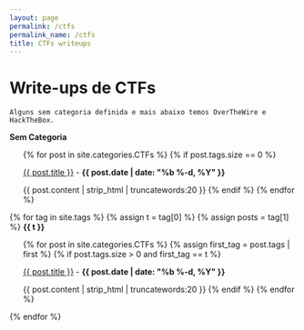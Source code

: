 ```yaml
---
layout: page
permalink: /ctfs
permalink_name: /ctfs
title: CTFs writeups
---
```


# Write-ups de CTFs
`Alguns sem categoria definida e mais abaixo temos OverTheWire e HackTheBox.`

<strong>Sem Categoria</strong>
<ul>
{% for post in site.categories.CTFs %}
  {% if post.tags.size == 0 %}
  <p><a href="{{ post.url }}">{{ post.title }}</a> - <b>{{ post.date | date: "%b %-d, %Y" }}</b></p>

  {{ post.content | strip_html | truncatewords:20 }}
  {% endif %}
{% endfor %}
</ul>

{% for tag in site.tags %}
  {% assign t = tag[0] %}
  {% assign posts = tag[1] %}
  <strong>{{ t }}</strong>
  <ul>
    {% for post in site.categories.CTFs %}
      {% assign first_tag = post.tags | first %}
      {% if post.tags.size > 0 and first_tag == t %}
        <p><a href="{{ post.url }}">{{ post.title }}</a> - <b>{{ post.date | date: "%b %-d, %Y" }}</b></p>
        {{ post.content | strip_html | truncatewords:20 }}
      {% endif %}
    {% endfor %}
  </ul>
{% endfor %}


